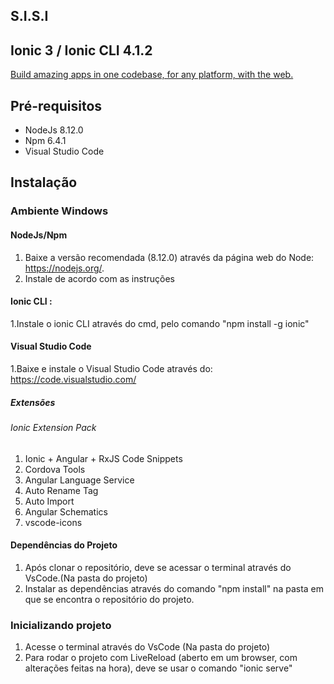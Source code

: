 ## S.I.S.I

## Ionic 3 / Ionic CLI 4.1.2

[Build amazing apps in one codebase, for any platform, with the web.](https://ionicframework.com/getting-started#cli)

## Pré-requisitos

- NodeJs 8.12.0
- Npm 6.4.1
- Visual Studio Code 


## Instalação

### Ambiente Windows

#### NodeJs/Npm
1. Baixe a versão recomendada (8.12.0) através da página web do Node: https://nodejs.org/.
1. Instale de acordo com as instruções

#### Ionic CLI :
1.Instale o ionic CLI através do cmd, pelo comando "npm install -g ionic"

#### Visual Studio Code
1.Baixe e instale o Visual Studio Code através do: https://code.visualstudio.com/

##### Extensões

###### Ionic Extension Pack
1. Ionic + Angular + RxJS Code Snippets
2. Cordova Tools
3. Angular Language Service
4. Auto Rename Tag
5. Auto Import
6. Angular Schematics
7. vscode-icons

#### Dependências do Projeto
1. Após clonar o repositório, deve se acessar o terminal através do VsCode.(Na pasta do projeto)
1. Instalar as dependências através do comando "npm install" na pasta em que se encontra o repositório do projeto.

### Inicializando projeto
1. Acesse o terminal através do VsCode (Na pasta do projeto)
1. Para rodar o projeto com LiveReload (aberto em um browser, com alterações feitas na hora), deve se usar o comando "ionic serve"

